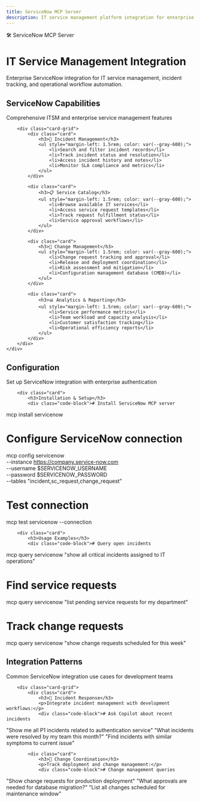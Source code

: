 ```yaml
---
title: ServiceNow MCP Server
description: IT service management platform integration for enterprise operations
---
```


<div class="hero">
    <div class="container">
        <div class="hero-badge">🛠️ ServiceNow MCP Server</div>
        <h1>IT Service Management Integration</h1>
        <p>Enterprise ServiceNow integration for IT service management, incident tracking, and operational workflow automation.</p>
    </div>
</div>

<div class="section">
    <div class="container">
        <div class="section-title">
            <h2>ServiceNow Capabilities</h2>
            <p>Comprehensive ITSM and enterprise service management features</p>
        </div>
        
        <div class="card-grid">
            <div class="card">
                <h3>🎫 Incident Management</h3>
                <ul style="margin-left: 1.5rem; color: var(--gray-600);">
                    <li>Search and filter incident records</li>
                    <li>Track incident status and resolution</li>
                    <li>Access incident history and notes</li>
                    <li>Monitor SLA compliance and metrics</li>
                </ul>
            </div>
            
            <div class="card">
                <h3>📋 Service Catalog</h3>
                <ul style="margin-left: 1.5rem; color: var(--gray-600);">
                    <li>Browse available IT services</li>
                    <li>Access service request templates</li>
                    <li>Track request fulfillment status</li>
                    <li>Service approval workflows</li>
                </ul>
            </div>
            
            <div class="card">
                <h3>🔧 Change Management</h3>
                <ul style="margin-left: 1.5rem; color: var(--gray-600);">
                    <li>Change request tracking and approval</li>
                    <li>Release and deployment coordination</li>
                    <li>Risk assessment and mitigation</li>
                    <li>Configuration management database (CMDB)</li>
                </ul>
            </div>
            
            <div class="card">
                <h3>📊 Analytics & Reporting</h3>
                <ul style="margin-left: 1.5rem; color: var(--gray-600);">
                    <li>Service performance metrics</li>
                    <li>Team workload and capacity analysis</li>
                    <li>Customer satisfaction tracking</li>
                    <li>Operational efficiency reports</li>
                </ul>
            </div>
        </div>
    </div>
</div>

<div class="section section-alt">
    <div class="container">
        <div class="section-title">
            <h2>Configuration</h2>
            <p>Set up ServiceNow integration with enterprise authentication</p>
        </div>
        
        <div class="card">
            <h3>Installation & Setup</h3>
            <div class="code-block"># Install ServiceNow MCP server
mcp install servicenow

# Configure ServiceNow connection
mcp config servicenow \
  --instance https://company.service-now.com \
  --username $SERVICENOW_USERNAME \
  --password $SERVICENOW_PASSWORD \
  --tables "incident,sc_request,change_request"

# Test connection
mcp test servicenow --connection</div>
        </div>
        
        <div class="card">
            <h3>Usage Examples</h3>
            <div class="code-block"># Query open incidents
mcp query servicenow "show all critical incidents assigned to IT operations"

# Find service requests
mcp query servicenow "list pending service requests for my department"

# Track change requests
mcp query servicenow "show change requests scheduled for this week"</div>
        </div>
    </div>
</div>

<div class="section">
    <div class="container">
        <div class="section-title">
            <h2>Integration Patterns</h2>
            <p>Common ServiceNow integration use cases for development teams</p>
        </div>
        
        <div class="card-grid">
            <div class="card">
                <h3>🚨 Incident Response</h3>
                <p>Integrate incident management with development workflows:</p>
                <div class="code-block"># Ask Copilot about recent incidents
"Show me all P1 incidents related to authentication service"
"What incidents were resolved by my team this month?"
"Find incidents with similar symptoms to current issue"</div>
            </div>
            
            <div class="card">
                <h3>🔄 Change Coordination</h3>
                <p>Track deployment and change management:</p>
                <div class="code-block"># Change management queries
"Show change requests for production deployment"
"What approvals are needed for database migration?"
"List all changes scheduled for maintenance window"</div>
            </div>
        </div>
    </div>
</div>